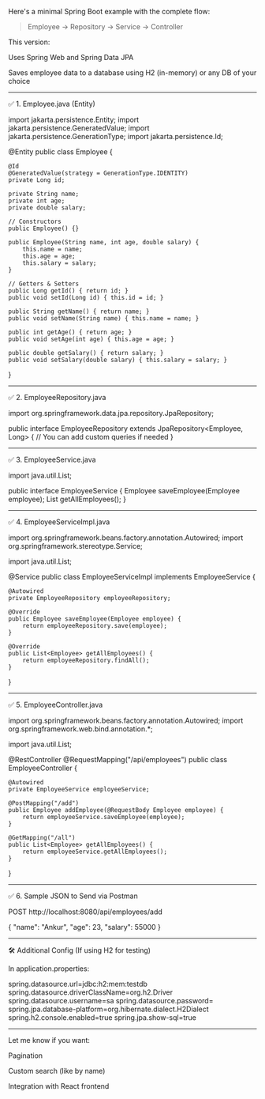 Here's a minimal Spring Boot example with the complete flow:

> Employee → Repository → Service → Controller



This version:

Uses Spring Web and Spring Data JPA

Saves employee data to a database using H2 (in-memory) or any DB of your choice



---

✅ 1. Employee.java (Entity)

import jakarta.persistence.Entity;
import jakarta.persistence.GeneratedValue;
import jakarta.persistence.GenerationType;
import jakarta.persistence.Id;

@Entity
public class Employee {

    @Id
    @GeneratedValue(strategy = GenerationType.IDENTITY)
    private Long id;

    private String name;
    private int age;
    private double salary;

    // Constructors
    public Employee() {}

    public Employee(String name, int age, double salary) {
        this.name = name;
        this.age = age;
        this.salary = salary;
    }

    // Getters & Setters
    public Long getId() { return id; }
    public void setId(Long id) { this.id = id; }

    public String getName() { return name; }
    public void setName(String name) { this.name = name; }

    public int getAge() { return age; }
    public void setAge(int age) { this.age = age; }

    public double getSalary() { return salary; }
    public void setSalary(double salary) { this.salary = salary; }
}


---

✅ 2. EmployeeRepository.java

import org.springframework.data.jpa.repository.JpaRepository;

public interface EmployeeRepository extends JpaRepository<Employee, Long> {
    // You can add custom queries if needed
}


---

✅ 3. EmployeeService.java

import java.util.List;

public interface EmployeeService {
    Employee saveEmployee(Employee employee);
    List<Employee> getAllEmployees();
}


---

✅ 4. EmployeeServiceImpl.java

import org.springframework.beans.factory.annotation.Autowired;
import org.springframework.stereotype.Service;

import java.util.List;

@Service
public class EmployeeServiceImpl implements EmployeeService {

    @Autowired
    private EmployeeRepository employeeRepository;

    @Override
    public Employee saveEmployee(Employee employee) {
        return employeeRepository.save(employee);
    }

    @Override
    public List<Employee> getAllEmployees() {
        return employeeRepository.findAll();
    }
}


---

✅ 5. EmployeeController.java

import org.springframework.beans.factory.annotation.Autowired;
import org.springframework.web.bind.annotation.*;

import java.util.List;

@RestController
@RequestMapping("/api/employees")
public class EmployeeController {

    @Autowired
    private EmployeeService employeeService;

    @PostMapping("/add")
    public Employee addEmployee(@RequestBody Employee employee) {
        return employeeService.saveEmployee(employee);
    }

    @GetMapping("/all")
    public List<Employee> getAllEmployees() {
        return employeeService.getAllEmployees();
    }
}


---

✅ 6. Sample JSON to Send via Postman

POST http://localhost:8080/api/employees/add

{
  "name": "Ankur",
  "age": 23,
  "salary": 55000
}


---

🛠️ Additional Config (If using H2 for testing)

In application.properties:

spring.datasource.url=jdbc:h2:mem:testdb
spring.datasource.driverClassName=org.h2.Driver
spring.datasource.username=sa
spring.datasource.password=
spring.jpa.database-platform=org.hibernate.dialect.H2Dialect
spring.h2.console.enabled=true
spring.jpa.show-sql=true


---

Let me know if you want:

Pagination

Custom search (like by name)

Integration with React frontend

